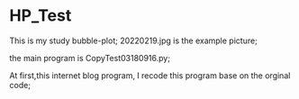 # HP_Test
This is  my study bubble-plot;
20220219.jpg  is the example picture;

the main program is CopyTest03180916.py;


At first,this internet blog program,
I recode this program base on the orginal code;

